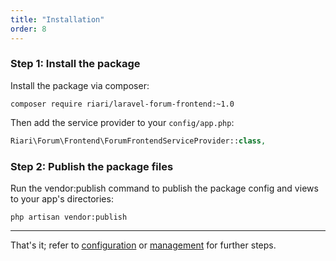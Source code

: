 ```yaml
---
title: "Installation"
order: 8
---
```


### Step 1: Install the package

Install the package via composer:

```
composer require riari/laravel-forum-frontend:~1.0
```

Then add the service provider to your `config/app.php`:

```php
Riari\Forum\Frontend\ForumFrontendServiceProvider::class,
```

### Step 2: Publish the package files

Run the vendor:publish command to publish the package config and views to your app's directories:

`php artisan vendor:publish`

---

That's it; refer to [configuration](/docs/laravel-forum/4/front-end/configuration/) or [management](/docs/laravel-forum/4/front-end/management/) for further steps.
